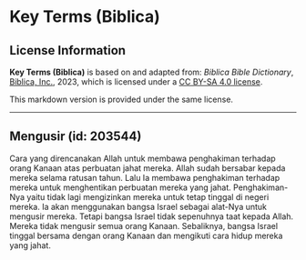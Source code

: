 # Key Terms (Biblica)

## License Information

**Key Terms (Biblica)** is based on and adapted from: _Biblica Bible Dictionary_, [Biblica, Inc.](https://www.biblica.com/), 2023, which is licensed under a [CC BY-SA 4.0 license](https://creativecommons.org/licenses/by-sa/4.0/legalcode.en).

This markdown version is provided under the same license.



--------------------------------

## Mengusir (id: 203544)

Cara yang direncanakan Allah untuk membawa penghakiman terhadap orang Kanaan atas perbuatan jahat mereka. Allah sudah bersabar kepada mereka selama ratusan tahun. Lalu Ia membawa penghakiman terhadap mereka untuk menghentikan perbuatan mereka yang jahat. Penghakiman\-Nya yaitu tidak lagi mengizinkan mereka untuk tetap tinggal di negeri mereka. Ia akan menggunakan bangsa Israel sebagai alat\-Nya untuk mengusir mereka. Tetapi bangsa Israel tidak sepenuhnya taat kepada Allah. Mereka tidak mengusir semua orang Kanaan. Sebaliknya, bangsa Israel tinggal bersama dengan orang Kanaan dan mengikuti cara hidup mereka yang jahat.


